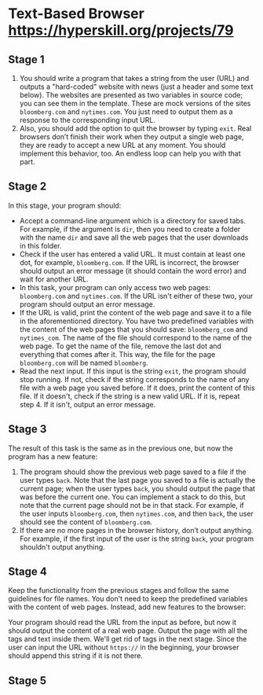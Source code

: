 # Text-Based Browser https://hyperskill.org/projects/79

## Stage 1
1. You should write a program that takes a string from the user (URL) and outputs a "hard-coded" website with news (just a header and some text below).
The websites are presented as two variables in source code; you can see them in the template. These are mock versions of the sites `bloomberg.com` and `nytimes.com`. You just need to output them as a response to the corresponding input URL.
2. Also, you should add the option to quit the browser by typing `exit`. Real browsers don’t finish their work when they output a single web page, they are ready to accept a new URL at any moment. You should implement this behavior, too. An endless loop can help you with that part.

## Stage 2
In this stage, your program should:

* Accept a command-line argument which is a directory for saved tabs. For example, if the argument is `dir`, then you need to create a folder with the name `dir` and save all the web pages that the user downloads in this folder.
* Check if the user has entered a valid URL. It must contain at least one dot, for example, `bloomberg.com`. If the URL is incorrect, the browser should output an error message (it should contain the word error) and wait for another URL.
* In this task, your program can only access two web pages: `bloomberg.com` and `nytimes.com`. If the URL isn't either of these two, your program should output an error message.
* If the URL is valid, print the content of the web page and save it to a file in the aforementioned directory. You have two predefined variables with the content of the web pages that you should save: `bloomberg_com` and `nytimes_com`. The name of the file should correspond to the name of the web page. To get the name of the file, remove the last dot and everything that comes after it. This way, the file for the page `bloomberg.com` will be named `bloomberg`.
* Read the next input. If this input is the string `exit`, the program should stop running. If not, check if the string corresponds to the name of any file with a web page you saved before. If it does, print the content of this file. If it doesn't, check if the string is a new valid URL. If it is, repeat step 4. If it isn't, output an error message.

## Stage 3
The result of this task is the same as in the previous one, but now the program has a new feature:

1. The program should show the previous web page saved to a file if the user types `back`. Note that the last page you saved to a file is actually the current page; when the user types `back`, you should output the page that was before the current one. You can implement a stack to do this, but note that the current page should not be in that stack. For example, if the user inputs `bloomberg.com`, then `nytimes.com`, and then `back`, the user should see the content of `bloomberg.com`.
2. If there are no more pages in the browser history, don’t output anything. For example, if the first input of the user is the string `back`, your program shouldn't output anything.

## Stage 4
Keep the functionality from the previous stages and follow the same guidelines for file names. You don't need to keep the predefined variables with the content of web pages. Instead, add new features to the browser:

Your program should read the URL from the input as before, but now it should output the content of a real web page. Output the page with all the tags and text inside them. We'll get rid of tags in the next stage.
Since the user can input the URL without `https://` in the beginning, your browser should append this string if it is not there.

## Stage 5
